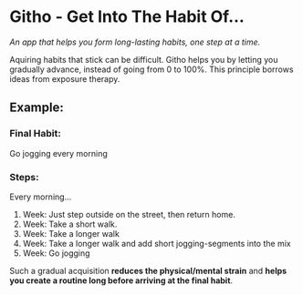 # Githo - Get Into The Habit Of…

*An app that helps you form long-lasting habits, one step at a time.*

Aquiring habits that stick can be difficult. Githo helps you by letting you gradually advance, instead of going from 0 to 100%. This principle borrows ideas from exposure therapy.

## Example:
### Final Habit:
Go jogging every morning
### Steps:
Every morning...
1. Week: Just step outside on the street, then return home.
2. Week: Take a short walk.
3. Week: Take a longer walk 
4. Week: Take a longer walk and add short jogging-segments into the mix
5. Week: Go jogging

Such a gradual acquisition **reduces the physical/mental strain** and **helps you create a routine long before arriving at the final habit**.

